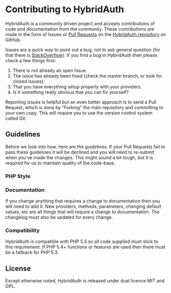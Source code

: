 # Contributing to HybridAuth


HybridAuth is a community driven project and accepts contributions of code and documentation from the community. These contributions are made in the form of Issues or [Pull Requests](http://help.github.com/send-pull-requests/) on the [HybridAuth repository](https://github.com/hybridauth/hybridauth/) on GitHub.

Issues are a quick way to point out a bug, not to ask general question (for that there is [StackOverflow](https://stackoverflow.com/questions/tagged/hybridauth)). If you find a bug in HybridAuth then please check a few things first:

1. There is not already an open Issue.
2. The issue has already been fixed (check the master branch, or look for closed Issues).
3. That you have everything setup properly with your providers.
4. Is it something really obvious that you can fix yourself?

Reporting issues is helpful but an even better approach is to send a Pull Request, which is done by "Forking" the main repository and committing to your own copy. This will require you to use the version control system called Git.

## Guidelines

Before we look into how, here are the guidelines. If your Pull Requests fail
to pass these guidelines it will be declined and you will need to re-submit
when you’ve made the changes. This might sound a bit tough, but it is required
for us to maintain quality of the code-base.

### PHP Style


### Documentation

If you change anything that requires a change to documentation then you will need to add it. New providers, methods, parameters, changing default values, etc are all things that will require a change to documentation. The changelog must also be updated for every change.

### Compatibility

HybridAuth is compatible with PHP 5.3 so all code supplied must stick to
this requirement. If PHP 5.4+ functions or features are used then there
must be a fallback for PHP 5.3.

## License
Except otherwise noted, HybridAuth is released under dual licence MIT and GPL.
